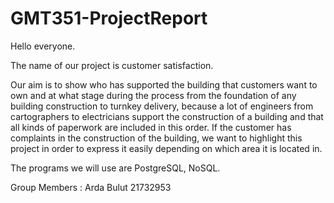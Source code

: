 # GMT351-ProjectReport

Hello everyone.

The name of our project is customer satisfaction.

Our aim is to show who has supported the building that customers want to own and at what stage during the process from the foundation of any building construction to turnkey delivery, because a lot of engineers from cartographers to electricians support the construction of a building and that all kinds of paperwork are included in this order.  If the customer has complaints in the construction of the building, we want to highlight this project in order to express it easily depending on which area it is located in.

The programs we will use are PostgreSQL, NoSQL.

Group Members :
Arda Bulut 21732953
